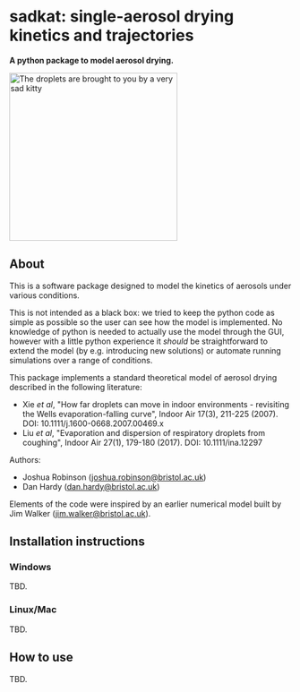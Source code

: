 # sadkat: single-aerosol drying kinetics and trajectories
**A python package to model aerosol drying.**

<img alt="The droplets are brought to you by a very sad kitty" src="https://thypix.com/wp-content/uploads/sad-cat-2.jpg" width="300" />

## About

This is a software package designed to model the kinetics of aerosols under various conditions.

This is not intended as a black box: we tried to keep the python code as simple as possible so the user can see how the model is implemented. No knowledge of python is needed to actually use the model through the GUI, however with a little python experience it _should_ be straightforward to extend the model (by e.g. introducing new solutions) or automate running simulations over a range of conditions.

This package implements a standard theoretical model of aerosol drying described in the following literature: 
* Xie _et al_, "How far droplets can move in indoor environments - revisiting the Wells evaporation-falling curve", Indoor Air 17(3), 211-225 (2007). DOI: 10.1111/j.1600-0668.2007.00469.x
* Liu _et al_, "Evaporation and dispersion of respiratory droplets from coughing", Indoor Air 27(1), 179-180 (2017). DOI: 10.1111/ina.12297

Authors:
* Joshua Robinson (joshua.robinson@bristol.ac.uk)
* Dan Hardy (dan.hardy@bristol.ac.uk)

Elements of the code were inspired by an earlier numerical model built by Jim Walker (jim.walker@bristol.ac.uk).

## Installation instructions

### Windows

TBD.

### Linux/Mac

TBD.

## How to use

TBD.

